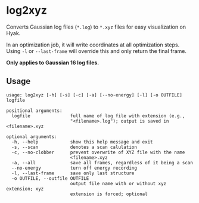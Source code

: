 # log2xyz

Converts Gaussian log files (`*.log`) to `*.xyz` files for easy visualization on Hyak.

In an optimization job, it will write coordinates at all optimization steps. Using `-l` or `--last-frame` will override this and only return the final frame.

**Only applies to Gaussian 16 log files.**

## Usage
```
usage: log2xyz [-h] [-s] [-c] [-a] [--no-energy] [-l] [-o OUTFILE] logfile

positional arguments:
  logfile               full name of log file with extension (e.g.,
                        "<filename>.log"); output is saved in <filename>.xyz

optional arguments:
  -h, --help            show this help message and exit
  -s, --scan            denotes a scan calulation
  -c, --no-clobber      prevent overwrite of XYZ file with the name
                        <filename>.xyz
  -a, --all             save all frames, regardless of it being a scan
  --no-energy           turn off energy recording
  -l, --last-frame      save only last structure
  -o OUTFILE, --outfile OUTFILE
                        output file name with or without xyz extension; xyz
                        extension is forced; optional
```
